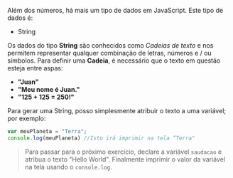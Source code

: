 Além dos números, há mais um tipo de dados em JavaScript.
Este tipo de dados é:

* String

Os dados do tipo **String** são conhecidos como _Cadeias de texto_ e nos permitem representar qualquer combinação de letras, números e / ou símbolos.
Para definir uma **Cadeia**, é necessário que o texto em questão esteja entre aspas:

* **"Juan"** 
* **"Meu nome é Juan."** 
* **"125 + 125 = 250!"** 


Para gerar uma String, posso simplesmente atribuir o texto a uma variável; por exemplo:


```javascript
var meuPlaneta = "Terra";
console.log(meuPlaneta) //Isto irá imprimir na tela “Terra"
```
> Para passar para o próximo exercício, declare a variável `saudacao` e atribua o texto "Hello World".  Finalmente imprimir o valor da variável na tela usando o `console.log`.
